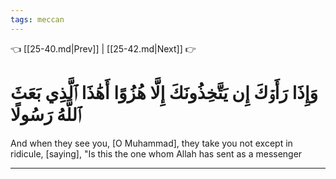 ```yaml
---
tags: meccan
---
```


👈 [[25-40.md|Prev]] | [[25-42.md|Next]] 👉

# وَإِذَا رَأَوۡكَ إِن يَتَّخِذُونَكَ إِلَّا هُزُوًا أَهَٰذَا ٱلَّذِي بَعَثَ ٱللَّهُ رَسُولًا

And when they see you, [O Muhammad], they take you not except in ridicule, [saying], "Is this the one whom Allah has sent as a messenger

---

